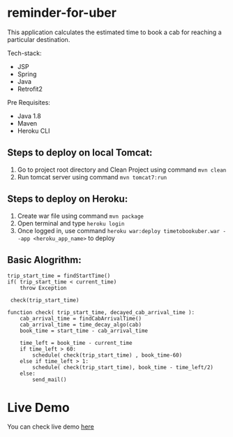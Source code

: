 # reminder-for-uber

This application calculates the estimated time to book a cab for reaching a particular destination.

Tech-stack:
- JSP
- Spring
- Java
- Retrofit2

Pre Requisites:
- Java 1.8
- Maven
- Heroku CLI

## Steps to deploy on local Tomcat:
1. Go to project root directory and Clean Project using command `mvn clean`
2. Run tomcat server using command `mvn tomcat7:run`

## Steps to deploy on Heroku:
1. Create war file using command `mvn package`
2. Open terminal and type `heroku login`
3. Once logged in, use command `heroku war:deploy timetobookuber.war --app <heroku_app_name>` to deploy

## Basic Alogrithm:

    trip_start_time = findStartTime()
    if( trip_start_time < current_time)
        throw Exception

     check(trip_start_time)

    function check( trip_start_time, decayed_cab_arrival_time ):
        cab_arrival_time = findCabArrivalTime()
        cab_arrival_time = time_decay_algo(cab)
        book_time = start_time - cab_arrival_time

        time_left = book_time - current_time
        if time_left > 60:
            schedule( check(trip_start_time) , book_time-60)
        else if time_left > 1:
            schedule( check(trip_start_time), book_time - time_left/2)
        else:
            send_mail()
    
# Live Demo
You can check live demo [here](https://time-to-book-uber.herokuapp.com/)

